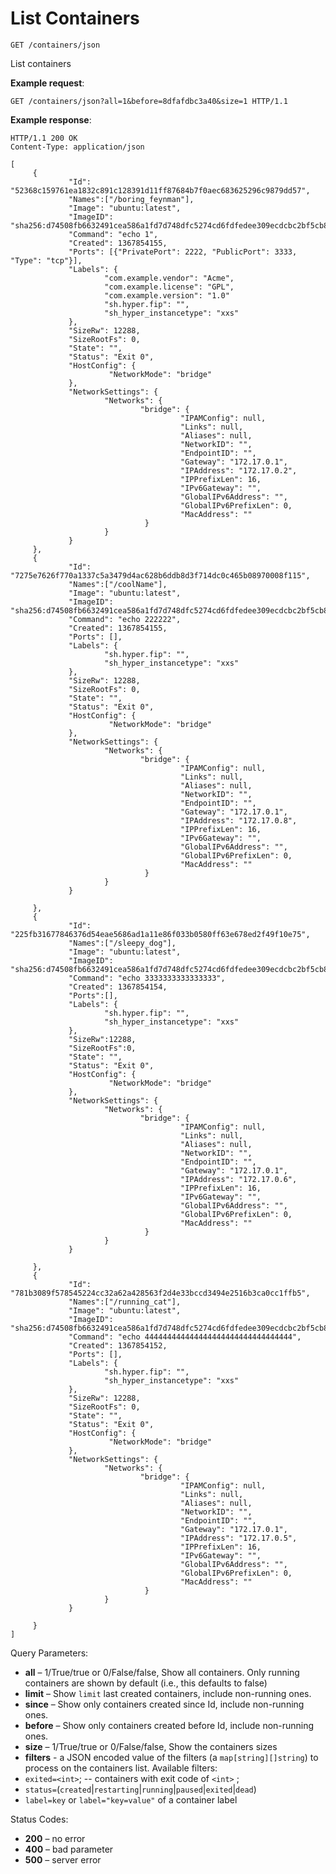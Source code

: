 # List Containers

`GET /containers/json`

List containers

**Example request**:

    GET /containers/json?all=1&before=8dfafdbc3a40&size=1 HTTP/1.1

**Example response**:

    HTTP/1.1 200 OK
    Content-Type: application/json

    [
         {
                 "Id": "52368c159761ea1832c891c128391d11ff87684b7f0aec683625296c9879dd57",
                 "Names":["/boring_feynman"],
                 "Image": "ubuntu:latest",
                 "ImageID": "sha256:d74508fb6632491cea586a1fd7d748dfc5274cd6fdfedee309ecdcbc2bf5cb82",
                 "Command": "echo 1",
                 "Created": 1367854155,
                 "Ports": [{"PrivatePort": 2222, "PublicPort": 3333, "Type": "tcp"}],
                 "Labels": {
                         "com.example.vendor": "Acme",
                         "com.example.license": "GPL",
                         "com.example.version": "1.0"
                         "sh.hyper.fip": "",
                         "sh_hyper_instancetype": "xxs"
                 },
                 "SizeRw": 12288,
                 "SizeRootFs": 0,
                 "State": "",
                 "Status": "Exit 0",
                 "HostConfig": {
                          "NetworkMode": "bridge"
                 },
                 "NetworkSettings": {
                         "Networks": {
                                 "bridge": {
                                          "IPAMConfig": null,
                                          "Links": null,
                                          "Aliases": null,
                                          "NetworkID": "",
                                          "EndpointID": "",
                                          "Gateway": "172.17.0.1",
                                          "IPAddress": "172.17.0.2",
                                          "IPPrefixLen": 16,
                                          "IPv6Gateway": "",
                                          "GlobalIPv6Address": "",
                                          "GlobalIPv6PrefixLen": 0,
                                          "MacAddress": ""
                                  }
                         }
                 }
         },
         {
                 "Id": "7275e7626f770a1337c5a3479d4ac628b6ddb8d3f714dc0c465b08970008f115",
                 "Names":["/coolName"],
                 "Image": "ubuntu:latest",
                 "ImageID": "sha256:d74508fb6632491cea586a1fd7d748dfc5274cd6fdfedee309ecdcbc2bf5cb82",
                 "Command": "echo 222222",
                 "Created": 1367854155,
                 "Ports": [],
                 "Labels": {
                         "sh.hyper.fip": "",
                         "sh_hyper_instancetype": "xxs"
                 },
                 "SizeRw": 12288,
                 "SizeRootFs": 0,
                 "State": "",
                 "Status": "Exit 0",
                 "HostConfig": {
                          "NetworkMode": "bridge"
                 },
                 "NetworkSettings": {
                         "Networks": {
                                 "bridge": {
                                          "IPAMConfig": null,
                                          "Links": null,
                                          "Aliases": null,
                                          "NetworkID": "",
                                          "EndpointID": "",
                                          "Gateway": "172.17.0.1",
                                          "IPAddress": "172.17.0.8",
                                          "IPPrefixLen": 16,
                                          "IPv6Gateway": "",
                                          "GlobalIPv6Address": "",
                                          "GlobalIPv6PrefixLen": 0,
                                          "MacAddress": ""
                                  }
                         }
                 }

         },
         {
                 "Id": "225fb31677846376d54eae5686ad1a11e86f033b0580ff63e678ed2f49f10e75",
                 "Names":["/sleepy_dog"],
                 "Image": "ubuntu:latest",
                 "ImageID": "sha256:d74508fb6632491cea586a1fd7d748dfc5274cd6fdfedee309ecdcbc2bf5cb82",
                 "Command": "echo 3333333333333333",
                 "Created": 1367854154,
                 "Ports":[],
                 "Labels": {
                         "sh.hyper.fip": "",
                         "sh_hyper_instancetype": "xxs"
                 },
                 "SizeRw":12288,
                 "SizeRootFs":0,
                 "State": "",
                 "Status": "Exit 0",
                 "HostConfig": {
                          "NetworkMode": "bridge"
                 },
                 "NetworkSettings": {
                         "Networks": {
                                 "bridge": {
                                          "IPAMConfig": null,
                                          "Links": null,
                                          "Aliases": null,
                                          "NetworkID": "",
                                          "EndpointID": "",
                                          "Gateway": "172.17.0.1",
                                          "IPAddress": "172.17.0.6",
                                          "IPPrefixLen": 16,
                                          "IPv6Gateway": "",
                                          "GlobalIPv6Address": "",
                                          "GlobalIPv6PrefixLen": 0,
                                          "MacAddress": ""
                                  }
                         }
                 }

         },
         {
                 "Id": "781b3089f578545224cc32a62a428563f2d4e33bccd3494e2516b3ca0cc1ffb5",
                 "Names":["/running_cat"],
                 "Image": "ubuntu:latest",
                 "ImageID": "sha256:d74508fb6632491cea586a1fd7d748dfc5274cd6fdfedee309ecdcbc2bf5cb82",
                 "Command": "echo 444444444444444444444444444444444",
                 "Created": 1367854152,
                 "Ports": [],
                 "Labels": {
                         "sh.hyper.fip": "",
                         "sh_hyper_instancetype": "xxs"
                 },
                 "SizeRw": 12288,
                 "SizeRootFs": 0,
                 "State": "",
                 "Status": "Exit 0",
                 "HostConfig": {
                          "NetworkMode": "bridge"
                 },
                 "NetworkSettings": {
                         "Networks": {
                                 "bridge": {
                                          "IPAMConfig": null,
                                          "Links": null,
                                          "Aliases": null,
                                          "NetworkID": "",
                                          "EndpointID": "",
                                          "Gateway": "172.17.0.1",
                                          "IPAddress": "172.17.0.5",
                                          "IPPrefixLen": 16,
                                          "IPv6Gateway": "",
                                          "GlobalIPv6Address": "",
                                          "GlobalIPv6PrefixLen": 0,
                                          "MacAddress": ""
                                  }
                         }
                 }

         }
    ]

Query Parameters:

-   **all** – 1/True/true or 0/False/false, Show all containers.  Only running containers are shown by default (i.e., this defaults to false)
-   **limit** – Show `limit` last created containers, include non-running ones.
-   **since** – Show only containers created since Id, include non-running ones.
-   **before** – Show only containers created before Id, include non-running ones.
-   **size** – 1/True/true or 0/False/false, Show the containers sizes
-   **filters** - a JSON encoded value of the filters (a `map[string][]string`) to process on the containers list. Available filters:
  -   `exited=<int>`; -- containers with exit code of  `<int>` ;
  -   `status=`(`created`|`restarting`|`running`|`paused`|`exited`|`dead`)
  -   `label=key` or `label="key=value"` of a container label

Status Codes:

-   **200** – no error
-   **400** – bad parameter
-   **500** – server error
